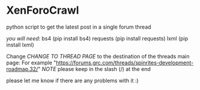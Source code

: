 # XenForoCrawl
python script to get the latest post in a single forum thread

*you will need*: 
bs4 (pip install bs4)
requests (pip install requests)
lxml (pip install lxml)

Change *CHANGE TO THREAD PAGE* to the destination of the threads main page:
For example "https://forums.grc.com/threads/spinrites-development-roadmap.32/"
*NOTE* please keep in the slash (/) at the end

please let me know if there are any problems with it :)
